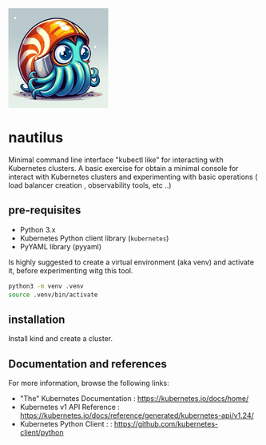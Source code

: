<img src="images/nautilus.jpg" alt="nautilus logo" width="200" height="200">

# nautilus
Minimal command line interface "kubectl like" for interacting with Kubernetes clusters. A basic exercise for obtain a minimal console for interact with Kubernetes clusters and experimenting with basic operations ( load balancer creation , observability tools, etc ..)

## pre-requisites

- Python 3.x
- Kubernetes Python client library (`kubernetes`)
- PyYAML library (pyyaml)

Is highly suggested to create a virtual environment (aka venv)  and activate it, before experimenting witg this tool. 

```bash
python3 -m venv .venv
source .venv/bin/activate
```

## installation

Install kind and create a cluster.

## Documentation and references

For more information, browse the following links:

- "The" Kubernetes Documentation  : <https://kubernetes.io/docs/home/>
- Kubernetes v1 API Reference  : <https://kubernetes.io/docs/reference/generated/kubernetes-api/v1.24/>
- Kubernetes Python Client : : <https://github.com/kubernetes-client/python>


